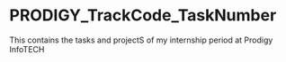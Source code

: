 # PRODIGY_TrackCode_TaskNumber
 This contains the tasks and projectS of my internship period at Prodigy InfoTECH
